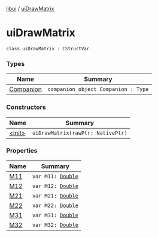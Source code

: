 [libui](../index.md) / [uiDrawMatrix](./index.md)

# uiDrawMatrix

`class uiDrawMatrix : CStructVar`

### Types

| Name | Summary |
|---|---|
| [Companion](-companion.md) | `companion object Companion : Type` |

### Constructors

| Name | Summary |
|---|---|
| [&lt;init&gt;](-init-.md) | `uiDrawMatrix(rawPtr: NativePtr)` |

### Properties

| Name | Summary |
|---|---|
| [M11](-m11.md) | `var M11: `[`Double`](https://kotlinlang.org/api/latest/jvm/stdlib/kotlin/-double/index.html) |
| [M12](-m12.md) | `var M12: `[`Double`](https://kotlinlang.org/api/latest/jvm/stdlib/kotlin/-double/index.html) |
| [M21](-m21.md) | `var M21: `[`Double`](https://kotlinlang.org/api/latest/jvm/stdlib/kotlin/-double/index.html) |
| [M22](-m22.md) | `var M22: `[`Double`](https://kotlinlang.org/api/latest/jvm/stdlib/kotlin/-double/index.html) |
| [M31](-m31.md) | `var M31: `[`Double`](https://kotlinlang.org/api/latest/jvm/stdlib/kotlin/-double/index.html) |
| [M32](-m32.md) | `var M32: `[`Double`](https://kotlinlang.org/api/latest/jvm/stdlib/kotlin/-double/index.html) |
